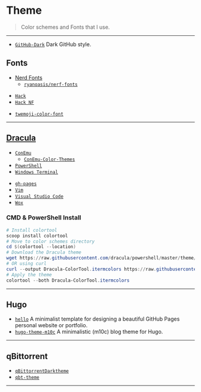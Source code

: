 # Theme

> Color schemes and Fonts that I use.

---

* [`GitHub-Dark`](https://github.com/StylishThemes/GitHub-Dark) Dark GitHub style.

## Fonts

* [Nerd Fonts](https://www.nerdfonts.com/)
  * [`ryanoasis/nerf-fonts`](https://github.com/ryanoasis/nerd-fonts)

[](.)

* [`Hack`](https://github.com/source-foundry/Hack)
* [`Hack NF`](https://github.com/ryanoasis/nerd-fonts/tree/master/patched-fonts/Hack)

[](.)

* [`twemoji-color-font`](https://github.com/eosrei/twemoji-color-font)

---

## [Dracula](https://github.com/dracula/dracula-theme)

* [`ConEmu`](https://github.com/dracula/conemu)
  * [`ConEmu-Color-Themes`](https://github.com/joonro/ConEmu-Color-Themes)
* [`PowerShell`](https://github.com/dracula/powershell)
* [`Windows Terminal`](https://github.com/dracula/windows-terminal)

[](.)

* [`gh-pages`](https://github.com/dracula/gh-pages)
* [`Vim`](https://github.com/dracula/vim)
* [`Visual Studio Code`](https://github.com/dracula/visual-studio-code)
* [`Wox`](https://github.com/dracula/wox)

### CMD & PowerShell Install

```powershell
# Install colortool
scoop install colortool
# Move to color schemes directory
cd $(colortool --location)
# Download the Dracula theme
wget https://raw.githubusercontent.com/dracula/powershell/master/theme/Dracula-ColorTool.itermcolors
# OR using curl
curl --output Dracula-ColorTool.itermcolors https://raw.githubusercontent.com/dracula/powershell/master/theme/Dracula-ColorTool.itermcolors
# Apply the theme
colortool --both Dracula-ColorTool.itermcolors
```

---

## Hugo

* [`hello`](https://github.com/saragong/hello) A minimalist template for designing a beautiful GitHub Pages personal website or portfolio.
* [`hugo-theme-m10c`](https://github.com/vaga/hugo-theme-m10c) A minimalistic (m10c) blog theme for Hugo.

---

## qBittorrent

* [`qBittorrentDarktheme`](https://github.com/maboroshin/qBittorrentDarktheme)
* [`qbt-theme`](https://github.com/jagannatharjun/qbt-theme)

---
